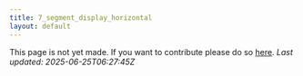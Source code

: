 ```yaml
---
title: 7_segment_display_horizontal
layout: default
---
```


This page is not yet made. If you want to contribute please do so [here](https://github.com/CrazyH2/Bigstone/blob/wiki/components/7_segment_display_horizontal.md).
_Last updated: 2025-06-25T06:27:45Z_
